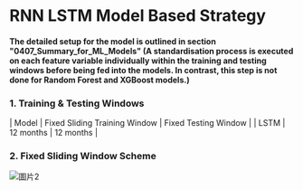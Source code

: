# RNN LSTM Model Based Strategy
#### The detailed setup for the model is outlined in section "0407_Summary_for_ML_Models" (A standardisation process is executed on each feature variable individually within the training and testing windows before being fed into the models. In contrast, this step is not done for Random Forest and XGBoost models.)

### 1. Training & Testing Windows
| Model | Fixed Sliding Training Window | Fixed Testing Window |
| LSTM  | 12 months                     | 12 months            |

### 2. Fixed Sliding Window Scheme

![圖片2](https://user-images.githubusercontent.com/92542287/206920267-1cfa2e62-444e-41e2-a0b0-dfd265d7a949.png)
